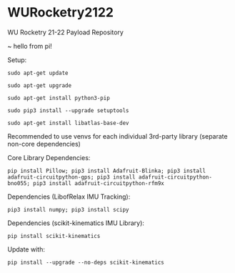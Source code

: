 # WURocketry2122
WU Rocketry 21-22 Payload Repository

~ hello from pi!

Setup:

    sudo apt-get update

    sudo apt-get upgrade

    sudo apt-get install python3-pip

    sudo pip3 install --upgrade setuptools
    
    sudo apt-get install libatlas-base-dev
    

Recommended to use venvs for each individual 3rd-party library (separate non-core dependencies)

Core Library Dependencies:

    pip install Pillow; pip3 install Adafruit-Blinka; pip3 install adafruit-circuitpython-gps; pip3 install adafruit-circuitpython-bno055; pip3 install adafruit-circuitpython-rfm9x
    
Dependencies (LibofRelax IMU Tracking):

    pip3 install numpy; pip3 install scipy

Dependencies (scikit-kinematics IMU Library):
   
    pip install scikit-kinematics
Update with:

    pip install --upgrade --no-deps scikit-kinematics
